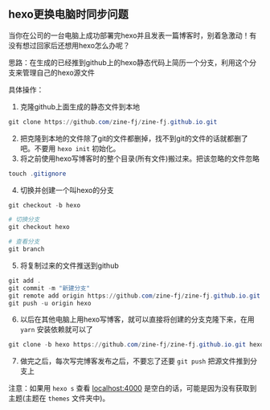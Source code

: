 ## hexo更换电脑时同步问题
当你在公司的一台电脑上成功部署完hexo并且发表一篇博客时，别着急激动！有没有想过回家后还想用hexo怎么办呢？

思路：在生成的已经推到github上的hexo静态代码上简历一个分支，利用这个分支来管理自己的hexo源文件

具体操作：
1. 克隆github上面生成的静态文件到本地
``` powershell
git clone https://github.com/zine-fj/zine-fj.github.io.git
```
2. 把克隆到本地的文件除了git的文件都删掉，找不到git的文件的话就都删了吧。不要用 ``hexo init`` 初始化。
3. 将之前使用hexo写博客时的整个目录(所有文件)搬过来。把该忽略的文件忽略
``` powershell
touch .gitignore
```
4. 切换并创建一个叫hexo的分支
``` powershell
git checkout -b hexo

# 切换分支
git checkout hexo

# 查看分支
git branch
```
5. 将复制过来的文件推送到github
``` powershell
git add .
git commit -m "新建分支"
git remote add origin https://github.com/zine-fj/zine-fj.github.io.git
git push -u origin hexo
```
6. 以后在其他电脑上用hexo写博客，就可以直接将创建的分支克隆下来，在用 ``yarn`` 安装依赖就可以了
``` powershell
git clone -b hexo https://github.com/zine-fj/zine-fj.github.io.git hexo
```
7. 做完之后，每次写完博客发布之后，不要忘了还要 ``git push`` 把源文件推到分支上

注意：如果用 ``hexo s`` 查看 [localhost:4000](localhost:4000) 是空白的话，可能是因为没有获取到主题(主题在 ``themes`` 文件夹中)。
